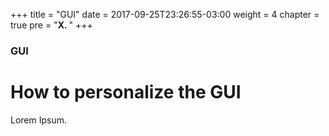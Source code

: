 +++
title = "GUI"
date = 2017-09-25T23:26:55-03:00
weight = 4
chapter = true
pre = "<b>X. </b>"
+++

### GUI

# How to personalize the GUI

Lorem Ipsum.